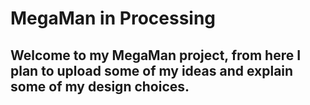 # MegaMan in Processing

## Welcome to my MegaMan project, from here I plan to upload some of my ideas and explain some of my design choices.
